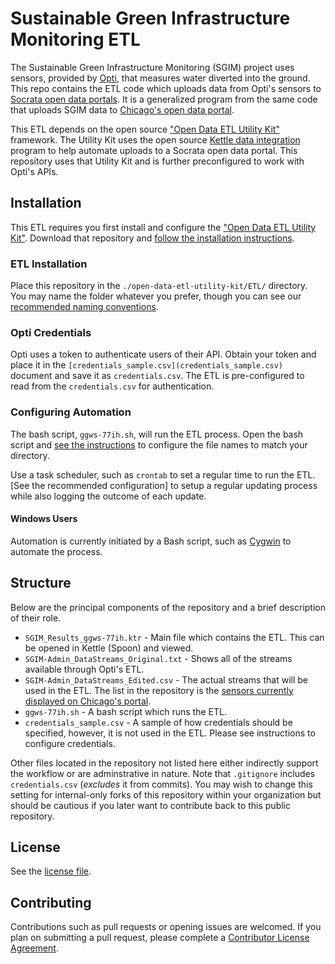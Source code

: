 # Sustainable Green Infrastructure Monitoring ETL

The Sustainable Green Infrastructure Monitoring (SGIM) project uses sensors, provided by [Opti](https://optirtc.com), that measures water diverted into the ground. This repo contains the ETL code which uploads data from Opti's sensors to [Socrata open data portals](https://www.socrata.com). It is a generalized program from the same code that uploads SGIM data to [Chicago's open data portal](https://data.cityofchicago.org/Environment-Sustainable-Development/Sustainable-Green-Infrastructure-Monitoring-Sensor/ggws-77ih).

This ETL depends on the open source ["Open Data ETL Utility Kit"](https://github.com/Chicago/open-data-etl-utility-kit) framework. The Utility Kit uses the open source [Kettle data integration]() program to help automate uploads to a Socrata open data portal. This repository uses that Utility Kit and is further preconfigured to work with Opti's APIs.

## Installation

This ETL requires you first install and configure the ["Open Data ETL Utility Kit"](https://github.com/Chicago/open-data-etl-utility-kit). Download that repository and [follow the installation instructions](http://open-data-etl-utility-kit.readthedocs.io/en/stable/installation-configuration.html).

### ETL Installation

Place this repository in the `./open-data-etl-utility-kit/ETL/` directory. You may name the folder whatever you prefer, though you can see our [recommended naming conventions](http://open-data-etl-utility-kit.readthedocs.io/en/stable/creating-configuring-ETL.html#suggested-naming-conventions).

### Opti Credentials

Opti uses a token to authenticate users of their API. Obtain your token and place it in the `[credentials_sample.csv](credentials_sample.csv)` document and save it as `credentials.csv`. The ETL is pre-configured to read from the `credentials.csv` for authentication.

### Configuring Automation

The bash script, `ggws-77ih.sh`, will run the ETL process. Open the bash script and [see the instructions](http://open-data-etl-utility-kit.readthedocs.io/en/stable/setting-up-automation.html#configurating-setup-script-sh-e-g-abcd-1234-sh) to configure the file names to match your directory.

Use a task scheduler, such as `crontab` to set a regular time to run the ETL. [See the recommended configuration] to setup a regular updating process while also logging the outcome of each update.

#### Windows Users

Automation is currently initiated by a Bash script, such as [Cygwin](https://www.cygwin.com/) to automate the process.

## Structure

Below are the principal components of the repository and a brief description of their role.

  - `SGIM_Results_ggws-77ih.ktr` - Main file which contains the ETL. This can be opened in Kettle (Spoon) and viewed.
  - `SGIM-Admin_DataStreams_Original.txt` - Shows all of the streams available through Opti's ETL.
  - `SGIM-Admin_DataStreams_Edited.csv` - The actual streams that will be used in the ETL. The list in the repository is the [sensors currently displayed on Chicago's portal](https://data.cityofchicago.org/Environment-Sustainable-Development/Sustainable-Green-Infrastructure-Monitoring-Sensor/ggws-77ih).
  - `ggws-77ih.sh` - A bash script which runs the ETL. 
  - `credentials_sample.csv` - A sample of how credentials should be specified, however, it is not used in the ETL. Please see instructions to configure credentials.

Other files located in the repository not listed here either indirectly support the workflow or are adminstrative in nature. Note that `.gitignore` includes `credentials.csv` (*excludes* it from commits). You may wish to change this setting for internal-only forks of this repository within your organization but should be cautious if you later want to contribute back to this public repository.

## License

See the [license file](LICENSE.md).

## Contributing

Contributions such as pull requests or opening issues are welcomed. If you plan on submitting a pull request, please complete a [Contributor License Agreement](https://www.clahub.com/agreements/Chicago/SGIM_Results).
